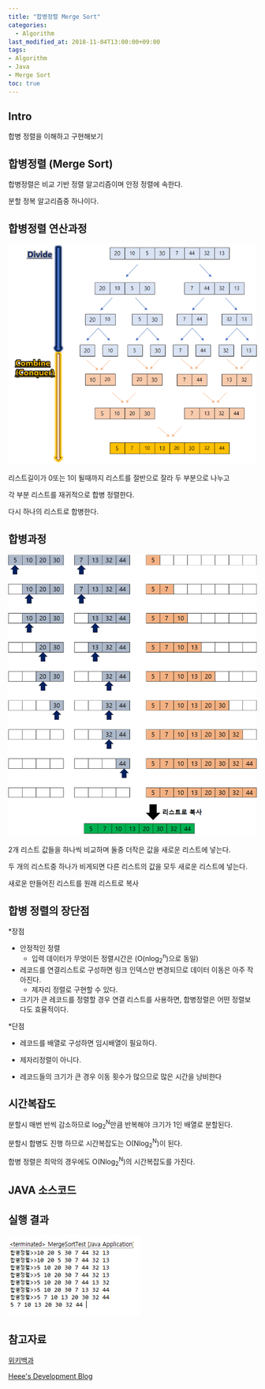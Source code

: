 ```yaml
---
title: "합병정렬 Merge Sort"
categories: 
  - Algorithm
last_modified_at: 2018-11-04T13:00:00+09:00
tags:
- Algorithm
- Java
- Merge Sort
toc: true
---
```


## Intro

합병 정렬을 이해하고 구현해보기



## 합병정렬 (Merge Sort)

합병정렬은 비교 기반 정렬 알고리즘이며 안정 정렬에 속한다.

분할 정복 알고리즘중 하나이다.



## 합병정렬 연산과정

![merge](https://github.com/lesslate/lesslate.github.io/blob/master/assets/img/Algorithm/merge/merger.png?raw=true)

리스트길이가 0또는 1이 될때까지 리스트를 절반으로 잘라 두 부분으로 나누고

각 부분 리스트를 재귀적으로 합병 정렬한다.

다시 하나의 리스트로 합병한다.



## 합병과정

![merge2](https://github.com/lesslate/lesslate.github.io/blob/master/assets/img/Algorithm/merge/merge2.png?raw=true)

2개 리스트 값들을 하나씩 비교하며 둘중 더작은 값을 새로운 리스트에 넣는다.

두 개의 리스트중 하나가 비게되면 다른 리스트의 값을 모두 새로운 리스트에 넣는다.

새로운 만들어진 리스트를 원래 리스트로 복사




## 합병 정렬의 장단점

*장점
  * 안정적인 정렬
    * 입력 데이터가 무엇이든 정렬시간은 (O(nlog<sub>2</sub><sup>n</sup>)으로 동일)
  * 레코드를 연결리스트로 구성하면 링크 인덱스만 변경되므로 데이터 이동은 아주 작아진다.
    * 제자리 정렬로 구현할 수 있다.
  * 크기가 큰 레코드를 정렬할 경우 연결 리스트를 사용하면, 합병정렬은 어떤 정렬보다도 효율적이다.

*단점
  - 레코드를 배열로 구성하면 임시배열이 필요하다.
  + 제자리정렬이 아니다.
  - 레코드들의 크기가 큰 경우 이동 횟수가 많으므로 많은 시간을 낭비한다
    

## 시간복잡도

분할시 매번 반씩 감소하므로 log<sub>2</sub><sup>N</sup>만큼 반복해야 크기가 1인 배열로 분할된다.

분할시 합병도 진행 하므로 시간복잡도는 O(Nlog<sub>2</sub><sup>N</sup>)이 된다.

합병 정렬은 최악의 경우에도 O(Nlog<sub>2</sub><sup>N</sup>)의 시간복잡도를 가진다.




## JAVA 소스코드

<script src="https://gist.github.com/lesslate/94f3060398198fb7b1bd81e15ab5bdce.js"></script>


## 실행 결과

![result](https://github.com/lesslate/lesslate.github.io/blob/master/assets/img/Algorithm/merge/result.png?raw=true)





## 참고자료


[위키백과](https://ko.wikipedia.org/wiki/%ED%95%A9%EB%B3%91_%EC%A0%95%EB%A0%AC)

[Heee's Development Blog](https://gmlwjd9405.github.io/)